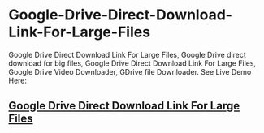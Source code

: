 # Google-Drive-Direct-Download-Link-For-Large-Files
Google Drive Direct Download Link For Large Files, Google Drive direct download for big files, Google Drive Direct Download Link For Large Files, Google Drive Video Downloader, GDrive file Downloader.
See Live Demo Here:
<a href='https://www.imamuddinwp.com/2024/03/google-drive-direct-download-link-for-large-files.html'><h2>Google Drive Direct Download Link For Large Files</h2></a>
